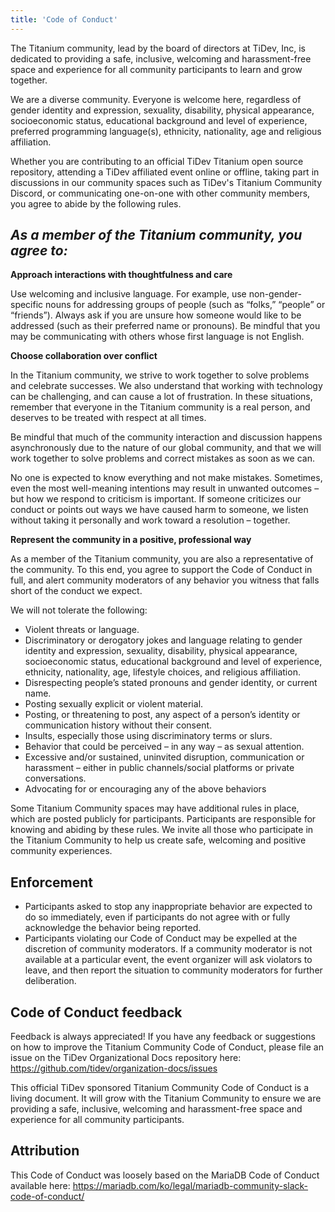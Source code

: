 ```yaml
---
title: 'Code of Conduct'
---
```


The Titanium community, lead by the board of directors at TiDev, Inc, is dedicated to providing a safe, inclusive, welcoming and harassment-free space and experience for all community participants to learn and grow together.

We are a diverse community. Everyone is welcome here, regardless of gender identity and expression, sexuality, disability, physical appearance, socioeconomic status, educational background and level of experience, preferred programming language(s), ethnicity, nationality, age and religious affiliation.

Whether you are contributing to an official TiDev Titanium open source repository, attending a TiDev affiliated event online or offline, taking part in discussions in our community spaces such as TiDev's Titanium Community Discord, or communicating one-on-one with other community members, you agree to abide by the following rules.

## *As a member of the Titanium community, you agree to:*

**Approach interactions with thoughtfulness and care**

Use welcoming and inclusive language. For example, use non-gender-specific nouns for addressing groups of people (such as “folks,” “people” or “friends”). Always ask if you are unsure how someone would like to be addressed (such as their preferred name or pronouns). Be mindful that you may be communicating with others whose first language is not English.

**Choose collaboration over conflict**

In the Titanium community, we strive to work together to solve problems and celebrate successes. We also understand that working with technology can be challenging, and can cause a lot of frustration. In these situations, remember that everyone in the Titanium community is a real person, and deserves to be treated with respect at all times.

Be mindful that much of the community interaction and discussion happens asynchronously due to the nature of our global community, and that we will work together to solve problems and correct mistakes as soon as we can.

No one is expected to know everything and not make mistakes. Sometimes, even the most well-meaning intentions may result in unwanted outcomes – but how we respond to criticism is important. If someone criticizes our conduct or points out ways we have caused harm to someone, we listen without taking it personally and work toward a resolution – together.

**Represent the community in a positive, professional way**

As a member of the Titanium community, you are also a representative of the community. To this end, you agree to support the Code of Conduct in full, and alert community moderators of any behavior you witness that falls short of the conduct we expect.
 
We will not tolerate the following:

 - Violent threats or language.
 - Discriminatory or derogatory jokes and language relating to gender identity and expression, sexuality, disability, physical appearance, socioeconomic status, educational background and level of experience, ethnicity, nationality, age, lifestyle choices, and religious affiliation.
 - Disrespecting people’s stated pronouns and gender identity, or current name.
 - Posting sexually explicit or violent material.
 - Posting, or threatening to post, any aspect of a person’s identity or communication history without their consent.
 - Insults, especially those using discriminatory terms or slurs.
 - Behavior that could be perceived – in any way – as sexual attention.
 - Excessive and/or sustained, uninvited disruption, communication or harassment – either in public channels/social platforms or private conversations.
 - Advocating for or encouraging any of the above behaviors

Some Titanium Community spaces may have additional rules in place, which are posted publicly for participants. Participants are responsible for knowing and abiding by these rules. We invite all those who participate in the Titanium Community to help us create safe, welcoming and positive community experiences.

## Enforcement

 - Participants asked to stop any inappropriate behavior are expected to do so immediately, even if participants do not agree with or fully acknowledge the behavior being reported.
 - Participants violating our Code of Conduct may be expelled at the discretion of community moderators. If a community moderator is not available at a particular event, the event organizer will ask violators to leave, and then report the situation to community moderators for further deliberation.

## Code of Conduct feedback

Feedback is always appreciated! If you have any feedback or suggestions on how to improve the Titanium Community Code of Conduct, please file an issue on the TiDev Organizational Docs repository here: https://github.com/tidev/organization-docs/issues

This official TiDev sponsored Titanium Community Code of Conduct is a living document. It will grow with the Titanium Community to ensure we are providing a safe, inclusive, welcoming and harassment-free space and experience for all community participants.

## Attribution
This Code of Conduct was loosely based on the MariaDB Code of Conduct available here:
https://mariadb.com/ko/legal/mariadb-community-slack-code-of-conduct/
